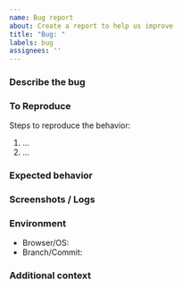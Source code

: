 ```yaml
---
name: Bug report
about: Create a report to help us improve
title: "Bug: "
labels: bug
assignees: ''
---
```


### Describe the bug

### To Reproduce
Steps to reproduce the behavior:
1. ...
2. ...

### Expected behavior

### Screenshots / Logs

### Environment
- Browser/OS:
- Branch/Commit:

### Additional context

